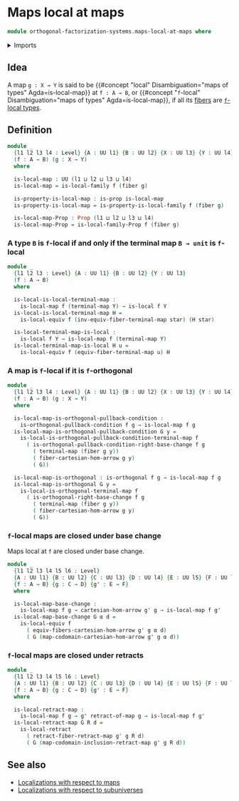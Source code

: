 # Maps local at maps

```agda
module orthogonal-factorization-systems.maps-local-at-maps where
```

<details><summary>Imports</summary>

```agda
open import foundation.cartesian-morphisms-arrows
open import foundation.fibers-of-maps
open import foundation.propositions
open import foundation.retracts-of-maps
open import foundation.unit-type
open import foundation.universe-levels

open import orthogonal-factorization-systems.families-of-types-local-at-maps
open import orthogonal-factorization-systems.orthogonal-maps
open import orthogonal-factorization-systems.types-local-at-maps
```

</details>

## Idea

A map `g : X → Y` is said to be
{{#concept "local" Disambiguation="maps of types" Agda=is-local-map}} at
`f : A → B`, or
{{#concept "`f`-local" Disambiguation="maps of types" Agda=is-local-map}}, if
all its [fibers](foundation-core.fibers-of-maps.md) are
[`f`-local types](orthogonal-factorization-systems.types-local-at-maps.md).

## Definition

```agda
module _
  {l1 l2 l3 l4 : Level} {A : UU l1} {B : UU l2} {X : UU l3} {Y : UU l4}
  (f : A → B) (g : X → Y)
  where

  is-local-map : UU (l1 ⊔ l2 ⊔ l3 ⊔ l4)
  is-local-map = is-local-family f (fiber g)

  is-property-is-local-map : is-prop is-local-map
  is-property-is-local-map = is-property-is-local-family f (fiber g)

  is-local-map-Prop : Prop (l1 ⊔ l2 ⊔ l3 ⊔ l4)
  is-local-map-Prop = is-local-family-Prop f (fiber g)
```

### A type `B` is `f`-local if and only if the terminal map `B → unit` is `f`-local

```agda
module _
  {l1 l2 l3 : Level} {A : UU l1} {B : UU l2} {Y : UU l3}
  (f : A → B)
  where

  is-local-is-local-terminal-map :
    is-local-map f (terminal-map Y) → is-local f Y
  is-local-is-local-terminal-map H =
    is-local-equiv f (inv-equiv-fiber-terminal-map star) (H star)

  is-local-terminal-map-is-local :
    is-local f Y → is-local-map f (terminal-map Y)
  is-local-terminal-map-is-local H u =
    is-local-equiv f (equiv-fiber-terminal-map u) H
```

### A map is `f`-local if it is `f`-orthogonal

```agda
module _
  {l1 l2 l3 l4 : Level} {A : UU l1} {B : UU l2} {X : UU l3} {Y : UU l4}
  (f : A → B) (g : X → Y)
  where

  is-local-map-is-orthogonal-pullback-condition :
    is-orthogonal-pullback-condition f g → is-local-map f g
  is-local-map-is-orthogonal-pullback-condition G y =
    is-local-is-orthogonal-pullback-condition-terminal-map f
      ( is-orthogonal-pullback-condition-right-base-change f g
        ( terminal-map (fiber g y))
        ( fiber-cartesian-hom-arrow g y)
        ( G))

  is-local-map-is-orthogonal : is-orthogonal f g → is-local-map f g
  is-local-map-is-orthogonal G y =
    is-local-is-orthogonal-terminal-map f
      ( is-orthogonal-right-base-change f g
        ( terminal-map (fiber g y))
        ( fiber-cartesian-hom-arrow g y)
        ( G))
```

### `f`-local maps are closed under base change

Maps local at `f` are closed under base change.

```agda
module _
  {l1 l2 l3 l4 l5 l6 : Level}
  {A : UU l1} {B : UU l2} {C : UU l3} {D : UU l4} {E : UU l5} {F : UU l6}
  {f : A → B} {g : C → D} {g' : E → F}
  where

  is-local-map-base-change :
    is-local-map f g → cartesian-hom-arrow g' g → is-local-map f g'
  is-local-map-base-change G α d =
    is-local-equiv f
      ( equiv-fibers-cartesian-hom-arrow g' g α d)
      ( G (map-codomain-cartesian-hom-arrow g' g α d))
```

### `f`-local maps are closed under retracts

```agda
module _
  {l1 l2 l3 l4 l5 l6 : Level}
  {A : UU l1} {B : UU l2} {C : UU l3} {D : UU l4} {E : UU l5} {F : UU l6}
  {f : A → B} {g : C → D} {g' : E → F}
  where

  is-local-retract-map :
    is-local-map f g → g' retract-of-map g → is-local-map f g'
  is-local-retract-map G R d =
    is-local-retract
      ( retract-fiber-retract-map g' g R d)
      ( G (map-codomain-inclusion-retract-map g' g R d))
```

## See also

- [Localizations with respect to maps](orthogonal-factorization-systems.localizations-at-maps.md)
- [Localizations with respect to subuniverses](orthogonal-factorization-systems.localizations-at-subuniverses.md)
